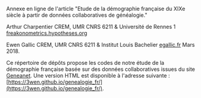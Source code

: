 Annexe en ligne de l'article "Etude de la démographie française du XIXe siècle à partir de données collaboratives de généalogie."

Arthur Charpentier
CREM, UMR CNRS 6211 & Université de Rennes 1
[freakonometrics.hypotheses.org](http://freakonometrics.hypotheses.org/)

Ewen Gallic
CREM, UMR CNRS 6211 & Institut Louis Bachelier
[egallic.fr](http://egallic.fr/en/a_propos/)
Mars 2018.

Ce répertoire de dépôts propose les codes de notre étude de la démographie française basée sur des données collaboratives issues du site [Geneanet](https://www.geneanet.org/).
Une version HTML est disponible à l'adresse suivante : [https://3wen.github.io/genealogie_fr/](https://3wen.github.io/genealogie_fr/).

